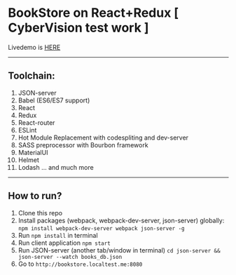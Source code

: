 # BookStore on React+Redux [ CyberVision test work ]

Livedemo is [HERE](http://46.101.241.90/)

***
## Toolchain:
1. JSON-server
2. Babel (ES6/ES7 support)
3. React
4. Redux
5. React-router
6. ESLint
7. Hot Module Replacement with codespliting and dev-server
8. SASS preprocessor with Bourbon framework
9. MaterialUI
10. Helmet
11. Lodash
... and much more

***
## How to run?
1. Clone this repo
2. Install packages (webpack, webpack-dev-server, json-server) globally: `npm install webpack-dev-server webpack json-server -g`
2. Run `npm install` in terminal
4. Run client application `npm start`
3. Run JSON-server (another tab/window in terminal) `cd json-server && json-server --watch books_db.json`
4. Go to `http://bookstore.localtest.me:8080`
